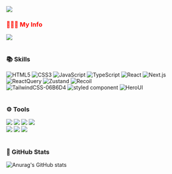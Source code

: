 <img src="https://capsule-render.vercel.app/api?type=waving&color=gradient&&customColorList=3&height=270&section=header&text=Hi!%20I'm%20minzyee%20:)&fontSize=72&animation=fadeIn" />


<section>
  <h3 style='color: #ff0a00'>💁🏻‍♀️ My Info</h3>
  <a href="mailto:vvzmsqufvv@gmail.com/">
    <img src="https://img.shields.io/badge/vvzmsqufvv@gmail.com-EA4335?style=for-the-badge&logo=Gmail&logoColor=white&link=mailto:vvzmsqufvv@gmail.com/"/>
  </a>
</section>


<br>

<section>
  <h3>📚 Skills</h3>
  <div>
    <img src="https://img.shields.io/badge/HTML5-E34F26" alt="HTML5" />
    <img src="https://img.shields.io/badge/CSS3-1572B6" alt="CSS3" />
    <img src="https://img.shields.io/badge/JavaScript-F7DF1E" alt="JavaScript" />
    <img src="https://img.shields.io/badge/TypeScript-3178c6" alt="TypeScript" />
    <img src="https://img.shields.io/badge/React-61DAFB" alt="React" />
    <img src="https://img.shields.io/badge/Next.js-000000" alt="Next.js" />
  </div>

  <div>
    <img src="https://img.shields.io/badge/React%20Query-000000" alt="ReactQuery" />
    <img src="https://img.shields.io/badge/Zustand-000000" alt="Zustand" />
    <img src="https://img.shields.io/badge/Recoil-000000" alt="Recoil" />
  </div>
  
  <div>
    <img src="https://img.shields.io/badge/TailwindCSS-06B6D4" alt="TailwindCSS-06B6D4" />
    <img src="https://img.shields.io/badge/styled component-BF4F74" alt="styled component" />
    <img src="https://img.shields.io/badge/HeroUI-000000" alt="HeroUI" />
  </div>
</section>

<br>

<section>
  <h3>⚙️ Tools</h3>
  <div>
    <img src="https://img.shields.io/badge/GitHub-181717?style=for-the-badge&logo=GitHub&logoColor=fff">
    <img src="https://img.shields.io/badge/Firebase-FFCA28?style=for-the-badge&logo=Firebase&logoColor=fff">
    <img src="https://img.shields.io/badge/Discord-5865F2?style=for-the-badge&logo=Discord&logoColor=fff">
    <img src="https://img.shields.io/badge/Notion-000?style=for-the-badge&logo=Notion&logoColor=fff">
  </div>
  <div>
    <img src="https://img.shields.io/badge/Figma-F24E1E?style=for-the-badge&logo=Figma&logoColor=fff">
    <img src="https://img.shields.io/badge/Adobe Photoshop-31A8FF?style=for-the-badge&logo=Adobe Photoshop&logoColor=fff">
    <img src="https://img.shields.io/badge/Adobe Illustrator-FF9A00?style=for-the-badge&logo=Adobe Illustrator&logoColor=fff">
  </div>
</section>

<br>

<h3>🌱 GitHub Stats</h3>

![Anurag's GitHub stats](https://github-readme-stats.vercel.app/api?username=minzyee&show_icons=true&theme=vue)





<!--
**minzyee/minzyee** is a ✨ _special_ ✨ repository because its `README.md` (this file) appears on your GitHub profile.

Here are some ideas to get you started:

- 🔭 I’m currently working on ...
- 🌱 I’m currently learning ...
- 👯 I’m looking to collaborate on ...
- 🤔 I’m looking for help with ...
- 💬 Ask me about ...
- 📫 How to reach me: ...
- 😄 Pronouns: ...
- ⚡ Fun fact: ...
-->
